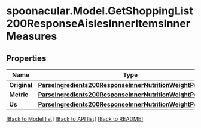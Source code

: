 # spoonacular.Model.GetShoppingList200ResponseAislesInnerItemsInnerMeasures

## Properties

Name | Type | Description | Notes
------------ | ------------- | ------------- | -------------
**Original** | [**ParseIngredients200ResponseInnerNutritionWeightPerServing**](ParseIngredients200ResponseInnerNutritionWeightPerServing.md) |  | 
**Metric** | [**ParseIngredients200ResponseInnerNutritionWeightPerServing**](ParseIngredients200ResponseInnerNutritionWeightPerServing.md) |  | 
**Us** | [**ParseIngredients200ResponseInnerNutritionWeightPerServing**](ParseIngredients200ResponseInnerNutritionWeightPerServing.md) |  | 

[[Back to Model list]](../README.md#documentation-for-models) [[Back to API list]](../README.md#documentation-for-api-endpoints) [[Back to README]](../README.md)

